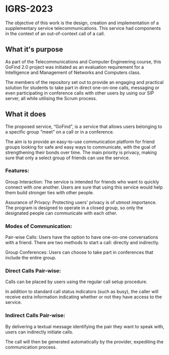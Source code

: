 # IGRS-2023

The objective of this work is the design, creation and implementation of a supplementary service
telecommunications. This service had components in the context of an out-of-context call
of a call.

## What it's purpose

As part of the Telecommunications and Computer Engineering course, this GoFind 2.0 project was initiated as an evaluation requirement for a Intelligence and Management of Networks and Computers class.

The members of the repository set out to provide an engaging and practical solution for students to take part in direct one-on-one calls, messaging or even participating in conference calls with other users by using our SIP server, all while utilising the Scrum process.

## What it does

The proposed service, “GoFind”, is a service that allows users belonging to a specific
group “meet” on a call or in a conference.

The aim is to provide an easy-to-use communication platform for friend groups looking for safe and easy ways to communicate, with the goal of strengthening their bonds over time. The main priority is privacy, making sure that only a select group of friends can use the service.

### Features:
Group Interaction: The service is intended for friends who want to quickly connect with one another. Users are sure that using this service would help them build stronger ties with other people.

Assurance of Privacy: Protecting users' privacy is of utmost importance. The program is designed to operate in a closed group, so only the designated people can communicate with each other.

### Modes of Communication:
Pair-wise Calls: Users have the option to have one-on-one conversations with a friend. There are two methods to start a call: directly and indirectly.

Group Conferences: Users can choose to take part in conferences that include the entire group.

### Direct Calls Pair-wise:
Calls can be placed by users using the regular call setup procedure.

In addition to standard call status indicators (such as busy), the caller will receive extra information indicating whether or not they have access to the service.

### Indirect Calls Pair-wise:
By delivering a textual message identifying the pair they want to speak with, users can indirectly initiate calls.

The call will then be generated automatically by the provider, expediting the communication process.

